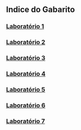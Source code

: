 ﻿## Indice do Gabarito

### [Laboratório 1](https://github.com/corelioBH/design-app-java/tree/Gabarito/Programacao%20Funcional/src/gabarito/laboratorio1/)
### [Laboratório 2](https://github.com/corelioBH/design-app-java/tree/Gabarito/Programacao%20Funcional/src/gabarito/laboratorio2/)
### [Laboratório 3](https://github.com/corelioBH/design-app-java/tree/Gabarito/Programacao%20Funcional/src/gabarito/laboratorio3/)
### [Laboratório 4](https://github.com/corelioBH/design-app-java/tree/Gabarito/Programacao%20Funcional/src/gabarito/laboratorio4/)
### [Laboratório 5](https://github.com/corelioBH/design-app-java/tree/Gabarito/Programacao%20Funcional/src/gabarito/laboratorio5/)
### [Laboratório 6](https://github.com/corelioBH/design-app-java/tree/Gabarito/Programacao%20Funcional/src/gabarito/laboratorio6/)
### [Laboratório 7](https://github.com/corelioBH/design-app-java/tree/Gabarito/Programacao%20Funcional/src/gabarito/laboratorio7/)
